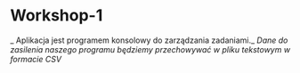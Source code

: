 # Workshop-1
_ Aplikacja jest programem konsolowy do zarządzania zadaniami._
_Dane do zasilenia naszego programu będziemy przechowywać w pliku tekstowym w formacie CSV_
